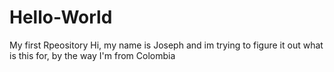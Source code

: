 # Hello-World
My first Rpeository
Hi, my name is Joseph and im trying to figure it out what is this for, by the way I'm from Colombia

